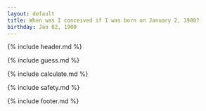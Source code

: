 ```yaml
---
layout: default
title: When was I conceived if I was born on January 2, 1900?
birthday: Jan 02, 1900
---
```


{% include header.md %}

{% include guess.md %}

{% include calculate.md %}

{% include safety.md %}

{% include footer.md %}



